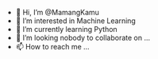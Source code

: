 - 👋 Hi, I’m @MamangKamu
- 👀 I’m interested in Machine Learning
- 🌱 I’m currently learning Python
- 💞️ I’m looking nobody to collaborate on ...
- 📫 How to reach me ...

<!---
MamangKamu/MamangKamu is a ✨ special ✨ repository because its `README.md` (this file) appears on your GitHub profile.
You can click the Preview link to take a look at your changes.
--->
